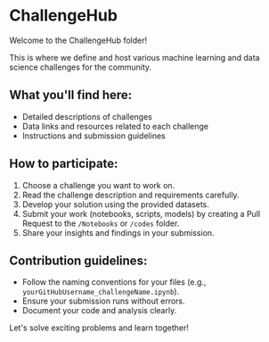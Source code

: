 # ChallengeHub

Welcome to the ChallengeHub folder!  

This is where we define and host various machine learning and data science challenges for the community.

## What you'll find here:
- Detailed descriptions of challenges
- Data links and resources related to each challenge
- Instructions and submission guidelines

## How to participate:
1. Choose a challenge you want to work on.
2. Read the challenge description and requirements carefully.
3. Develop your solution using the provided datasets.
4. Submit your work (notebooks, scripts, models) by creating a Pull Request to the `/Notebooks` or `/codes` folder.
5. Share your insights and findings in your submission.

## Contribution guidelines:
- Follow the naming conventions for your files (e.g., `yourGitHubUsername_challengeName.ipynb`).
- Ensure your submission runs without errors.
- Document your code and analysis clearly.

Let's solve exciting problems and learn together!
